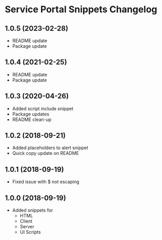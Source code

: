 # Service Portal Snippets Changelog

<a name="1.0.5"></a>

## 1.0.5 (2023-02-28)

- README update
- Package update

<a name="1.0.4"></a>

## 1.0.4 (2021-02-25)

- README update
- Package update

<a name="1.0.3"></a>

## 1.0.3 (2020-04-26)

- Added script include snippet
- Package updates
- README clean-up

<a name="1.0.2"></a>

## 1.0.2 (2018-09-21)

- Added placeholders to alert snippet
- Quick copy update on README

<a name="1.0.1"></a>

## 1.0.1 (2018-09-19)

- Fixed issue with \$ not escaping

<a name="1.0.0"></a>

## 1.0.0 (2018-09-19)

- Added snippets for
  - HTML
  - Client
  - Server
  - UI Scripts
